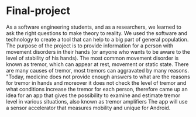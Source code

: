 # Final-project
As a software engineering students, and as a researchers, we learned to ask the right questions to make theory to reality.         We used the software and technology to create a tool that can help to a big part of general population. The purpose of the project is to provide information for a person with movement disorders in their hands (or anyone who wants to be aware to the level of stability of his hands).                 The most common movement disorder is known as tremor, which can appear at rest, movement or static state. There are many causes of tremor, most tremors can aggravated by many reasons.                 "Today, medicine does not provide enough answers to what are the reasons for tremor in hands and moreover it does not check the level of tremor and what conditions increase the tremor for each person, therefore came up an idea for an app that gives the possibility to examine and estimate tremor level in various situations, also known as tremor amplifiers         The app will use a sensor accelerator that measures mobility and unique for Android.
